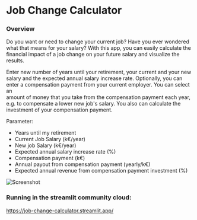 # Job Change Calculator
### Overview
Do you want or need to change your current job? Have you ever wondered what that means for your salary? 
With this app, you can easily calculate the financial impact of a job change on your future salary and visualize the 
results.

Enter new number of years until your retirement, your current and your new salary and the expected annual salary 
increase rate. Optionally, you can enter a compensation payment from your current employer. You can select an  
amount of money that you take from the compensation payment each year, e.g. to compensate a lower new job's salary. 
You also can calculate the investment of your compensation payment. 

Parameter:
* Years until my retirement
* Current Job Salary (k€/year)
* New job Salary (k€/year)
* Expected annual salary increase rate (%)
* Compensation payment (k€)
* Annual payout from compensation payment (yearly/k€)
* Expected annual revenue from compensation payment investment (%)

![Screenshot](http://url/to/img.png)




### Running in the streamlit community cloud:
https://job-change-calculator.streamlit.app/
